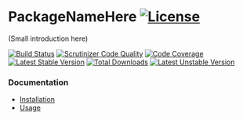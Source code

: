 # PackageNameHere [![License](https://poser.pugx.org/cleentfaar/package-name-here/license.svg)](https://packagist.org/packages/cleentfaar/package-name-here)

(Small introduction here)

[![Build Status](https://secure.travis-ci.org/cleentfaar/package-name-here.svg)](http://travis-ci.org/cleentfaar/package-name-here)
[![Scrutinizer Code Quality](https://scrutinizer-ci.com/g/cleentfaar/package-name-here/badges/quality-score.png?b=master)](https://scrutinizer-ci.com/g/cleentfaar/package-name-here/?branch=master)
[![Code Coverage](https://scrutinizer-ci.com/g/cleentfaar/package-name-here/badges/coverage.png?b=master)](https://scrutinizer-ci.com/g/cleentfaar/package-name-here/?branch=master)<br/>
[![Latest Stable Version](https://poser.pugx.org/cleentfaar/package-name-here/v/stable.svg)](https://packagist.org/packages/cleentfaar/package-name-here)
[![Total Downloads](https://poser.pugx.org/cleentfaar/package-name-here/downloads.svg)](https://packagist.org/packages/cleentfaar/package-name-here)
[![Latest Unstable Version](https://poser.pugx.org/cleentfaar/package-name-here/v/unstable.svg)](https://packagist.org/packages/cleentfaar/package-name-here)


### Documentation

- [Installation](Resources/doc/installation.md)
- [Usage](Resources/doc/usage.md)
